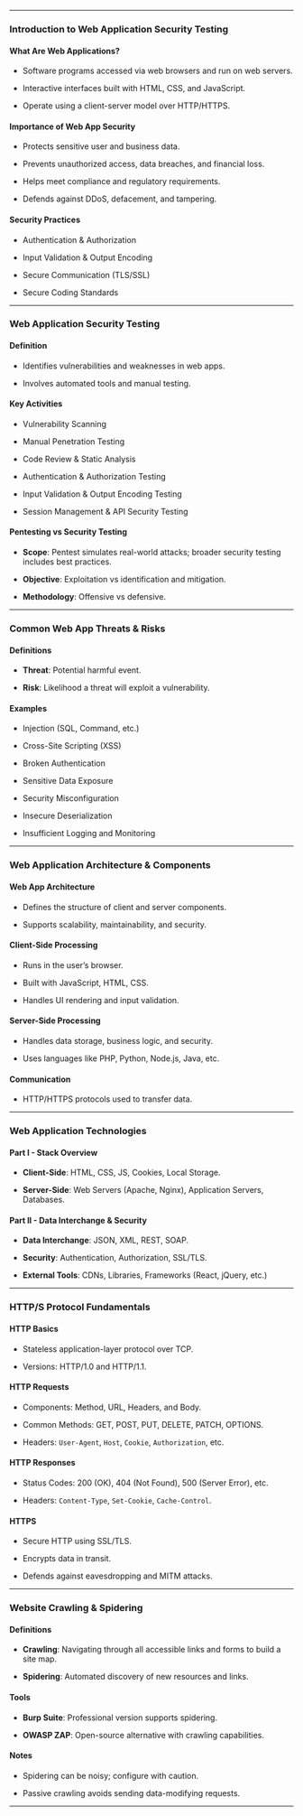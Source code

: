 
---

### Introduction to Web Application Security Testing

#### What Are Web Applications?

- Software programs accessed via web browsers and run on web servers.
    
- Interactive interfaces built with HTML, CSS, and JavaScript.
    
- Operate using a client-server model over HTTP/HTTPS.
    

#### Importance of Web App Security

- Protects sensitive user and business data.
    
- Prevents unauthorized access, data breaches, and financial loss.
    
- Helps meet compliance and regulatory requirements.
    
- Defends against DDoS, defacement, and tampering.
    

#### Security Practices

- Authentication & Authorization
    
- Input Validation & Output Encoding
    
- Secure Communication (TLS/SSL)
    
- Secure Coding Standards
    

---

### Web Application Security Testing

#### Definition

- Identifies vulnerabilities and weaknesses in web apps.
    
- Involves automated tools and manual testing.
    

#### Key Activities

- Vulnerability Scanning
    
- Manual Penetration Testing
    
- Code Review & Static Analysis
    
- Authentication & Authorization Testing
    
- Input Validation & Output Encoding Testing
    
- Session Management & API Security Testing
    

#### Pentesting vs Security Testing

- **Scope**: Pentest simulates real-world attacks; broader security testing includes best practices.
    
- **Objective**: Exploitation vs identification and mitigation.
    
- **Methodology**: Offensive vs defensive.
    

---

### Common Web App Threats & Risks

#### Definitions

- **Threat**: Potential harmful event.
    
- **Risk**: Likelihood a threat will exploit a vulnerability.
    

#### Examples

- Injection (SQL, Command, etc.)
    
- Cross-Site Scripting (XSS)
    
- Broken Authentication
    
- Sensitive Data Exposure
    
- Security Misconfiguration
    
- Insecure Deserialization
    
- Insufficient Logging and Monitoring
    

---

### Web Application Architecture & Components

#### Web App Architecture

- Defines the structure of client and server components.
    
- Supports scalability, maintainability, and security.
    

#### Client-Side Processing

- Runs in the user’s browser.
    
- Built with JavaScript, HTML, CSS.
    
- Handles UI rendering and input validation.
    

#### Server-Side Processing

- Handles data storage, business logic, and security.
    
- Uses languages like PHP, Python, Node.js, Java, etc.
    

#### Communication

- HTTP/HTTPS protocols used to transfer data.
    

---

### Web Application Technologies

#### Part I - Stack Overview

- **Client-Side**: HTML, CSS, JS, Cookies, Local Storage.
    
- **Server-Side**: Web Servers (Apache, Nginx), Application Servers, Databases.
    

#### Part II - Data Interchange & Security

- **Data Interchange**: JSON, XML, REST, SOAP.
    
- **Security**: Authentication, Authorization, SSL/TLS.
    
- **External Tools**: CDNs, Libraries, Frameworks (React, jQuery, etc.)
    

---

### HTTP/S Protocol Fundamentals

#### HTTP Basics

- Stateless application-layer protocol over TCP.
    
- Versions: HTTP/1.0 and HTTP/1.1.
    

#### HTTP Requests

- Components: Method, URL, Headers, and Body.
    
- Common Methods: GET, POST, PUT, DELETE, PATCH, OPTIONS.
    
- Headers: `User-Agent`, `Host`, `Cookie`, `Authorization`, etc.
    

#### HTTP Responses

- Status Codes: 200 (OK), 404 (Not Found), 500 (Server Error), etc.
    
- Headers: `Content-Type`, `Set-Cookie`, `Cache-Control`.
    

#### HTTPS

- Secure HTTP using SSL/TLS.
    
- Encrypts data in transit.
    
- Defends against eavesdropping and MITM attacks.
    

---

### Website Crawling & Spidering

#### Definitions

- **Crawling**: Navigating through all accessible links and forms to build a site map.
    
- **Spidering**: Automated discovery of new resources and links.
    

#### Tools

- **Burp Suite**: Professional version supports spidering.
    
- **OWASP ZAP**: Open-source alternative with crawling capabilities.
    

#### Notes

- Spidering can be noisy; configure with caution.
    
- Passive crawling avoids sending data-modifying requests.
    

---
